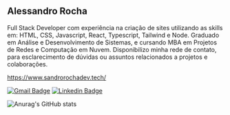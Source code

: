 ## Alessandro Rocha

Full Stack Developer com experiência na criação de sites utilizando as skills em: HTML, CSS, Javascript, React, Typescript, Tailwind e Node. Graduado em Análise e Desenvolvimento de Sistemas, e cursando MBA em Projetos de Redes e Computação em Nuvem. Disponibilizo minha rede de contato, para esclarecimento de dúvidas ou assuntos relacionados a projetos e colaborações.

https://www.sandrorochadev.tech/


<a href="https://mail.google.com/mail/?view=cm&fs=1&tf=1&to=sandrorochadev@gmail.com"><img alt="Gmail Badge" src="https://img.shields.io/badge/-Email-000000?style=flat-square&labelColor=000000&logo=gmail&logoColor=white"/></a>
<a href="https://www.linkedin.com/in/sandrorochadev/"><img alt="Linkedin Badge" src="https://img.shields.io/badge/-LinkedIn-000000?style=flat-square&logo=linkedin&logoColor=white"/></a>



![Anurag's GitHub stats](https://github-readme-stats.vercel.app/api?username=sandrorochadev&show_icons=true&theme=shadow_red)

